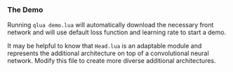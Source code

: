 ### The Demo
Running `qlua demo.lua` will automatically download the necessary front network and will use default loss function and learning rate to start a demo. 

It may be helpful to know that `Head.lua` is an adaptable module and represents the additional architecture on top of a convolutional neural network. Modify this file to create more diverse additional architectures. 

